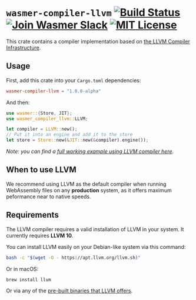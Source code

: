 # `wasmer-compiler-llvm` [![Build Status](https://github.com/wasmerio/wasmer/workflows/build/badge.svg?style=flat-square)](https://github.com/wasmerio/wasmer/actions?query=workflow%3Abuild) [![Join Wasmer Slack](https://img.shields.io/static/v1?label=Slack&message=join%20chat&color=brighgreen&style=flat-square)](https://slack.wasmer.io) [![MIT License](https://img.shields.io/github/license/wasmerio/wasmer.svg?style=flat-square)](https://github.com/wasmerio/wasmer/blob/master/LICENSE)

This crate contains a compiler implementation based on [the LLVM Compiler Infrastructure][LLVM].

## Usage

First, add this crate into your `Cargo.toml` dependencies:

```toml
wasmer-compiler-llvm = "1.0.0-alpha"
```

And then:

```rust
use wasmer::{Store, JIT};
use wasmer_compiler_llvm::LLVM;

let compiler = LLVM::new();
// Put it into an engine and add it to the store
let store = Store::new(&JIT::new(&compiler).engine());
```

*Note: you can find a [full working example using LLVM compiler here][example].*

## When to use LLVM

We recommend using LLVM as the default compiler when running WebAssembly
files on any **production** system, as it offers maximum peformance near
to native speeds.

## Requirements

The LLVM compiler requires a valid installation of LLVM in your system.
It currently requires **LLVM 10**.


You can install LLVM easily on your Debian-like system via this command:

```bash
bash -c "$(wget -O - https://apt.llvm.org/llvm.sh)"
```

Or in macOS:

```bash
brew install llvm
```

Or via any of the [pre-built binaries that LLVM offers][llvm-pre-built].


[LLVM]: https://llvm.org/
[example]: https://github.com/wasmerio/wasmer/blob/master/examples/compiler_llvm.rs
[llvm-pre-built]: https://releases.llvm.org/download.html
